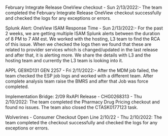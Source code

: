 February Integrate Release OneView checkout  - Sun 2/13/2022:-
The team completed the February Integrate Release OneView checkout successfully and checked the logs for any exceptions or errors.

Splunk Alert: OneView ISAM Response Time - Sun 2/13/2022:-
For the past 2 weeks, we are getting multiple ISAM Splunk alerts between the duration of 8 PM to 7 AM est. We worked with the hosting, L3 team to find the RCA of this issue. When we checked the logs then we found that these are related to provider services which is changed/updated in the last release and after that, it is alerting more. We share the details with L3 and the hosting team and currently the L3 team is looking into it.

APPL GE9XD131 GEN 2257 - Fri 2/11/2022:-
After the MDM job failed, the team checked the ESP job logs and worked with a different team. After complete analysis team raise the BMRS and after that Job was force completed.

Implementation Bridge: 2/09 RxAPI Release - CHG0268313 - Thu 2/10/2022:
The team completed the Pharmacy Drug Pricing checkout and found no issues. The team also closed the CTASK0177123 task.

Wolverines - Consumer Checkout Open Line 2/10/22 - Thu 2/10/2022:
The team completed the checkout successfully and checked the logs for any exceptions or errors.
